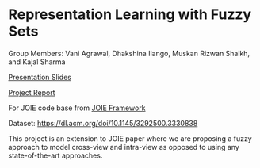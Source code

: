 # Representation Learning with Fuzzy Sets

Group Members: Vani Agrawal, Dhakshina Ilango, Muskan Rizwan Shaikh, and Kajal Sharma

[Presentation Slides](https://docs.google.com/presentation/d/171ITUUa0ZgR6VGi0SJCkuilevPlmW8e-YbnuBDyfW2A/edit?usp=sharing)

[Project Report](https://github.com/vagrawal22/cs249-project-joie-fuzzysets/blob/main/CS249_Representation_Learning_with_Fuzzy_Sets.pdf)

For JOIE code base from [JOIE Framework](https://github.com/JunhengH/joie-kdd19)

Dataset: https://dl.acm.org/doi/10.1145/3292500.3330838


This project is an extension to JOIE paper where we are proposing a fuzzy approach to model cross-view and intra-view as opposed to using any state-of-the-art approaches.
